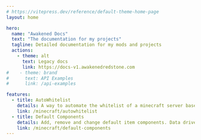```yaml
---
# https://vitepress.dev/reference/default-theme-home-page
layout: home

hero:
  name: "Awakened Docs"
  text: "The documentation for my projects"
  tagline: Detailed documentation for my mods and projects
  actions:
    - theme: alt
      text: Legacy docs
      link: https://docs-v1.awakenedredstone.com
#    - theme: brand
#      text: API Examples
#      link: /api-examples

features:
  - title: AutoWhitelist
    details: A way to automate the whitelist of a minecraft server based on discord roles
    link: /minecraft/autowhitelist
  - title: Default Components
    details: Add, remove and change default item components. Data driven and improved mod support, can modify selected or all items
    link: /minecraft/default-components
---
```

